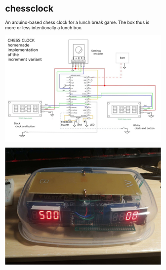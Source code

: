 # chessclock

An arduino-based chess clock for a lunch break game. The box thus is more or less intentionally a lunch box.

![](images/20201231_chessclock_schematic.jpg)

![](images/20201227_chessclock_assembled.jpg)
